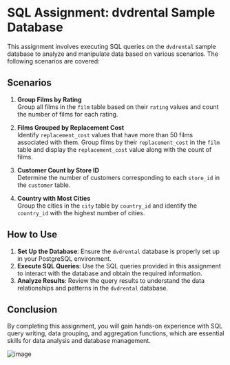 
# SQL Assignment: dvdrental Sample Database

This assignment involves executing SQL queries on the `dvdrental` sample database to analyze and manipulate data based on various scenarios. The following scenarios are covered:

## Scenarios

1. **Group Films by Rating**  
   Group all films in the `film` table based on their `rating` values and count the number of films for each rating.

2. **Films Grouped by Replacement Cost**  
   Identify `replacement_cost` values that have more than 50 films associated with them. Group films by their `replacement_cost` in the `film` table and display the `replacement_cost` value along with the count of films.

3. **Customer Count by Store ID**  
   Determine the number of customers corresponding to each `store_id` in the `customer` table.

4. **Country with Most Cities**  
   Group the cities in the `city` table by `country_id` and identify the `country_id` with the highest number of cities.

## How to Use

1. **Set Up the Database**: Ensure the `dvdrental` database is properly set up in your PostgreSQL environment.
2. **Execute SQL Queries**: Use the SQL queries provided in this assignment to interact with the database and obtain the required information.
3. **Analyze Results**: Review the query results to understand the data relationships and patterns in the `dvdrental` database.

## Conclusion

By completing this assignment, you will gain hands-on experience with SQL query writing, data grouping, and aggregation functions, which are essential skills for data analysis and database management.




![image](https://github.com/user-attachments/assets/727fe5ca-2036-4578-bc13-320cbfddc892)
